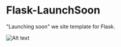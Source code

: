 Flask-LaunchSoon
================

"Launching soon" we site template for Flask.

![Alt text](http:///i.imgur.com/DnVGxA4.png "Screenshot")
